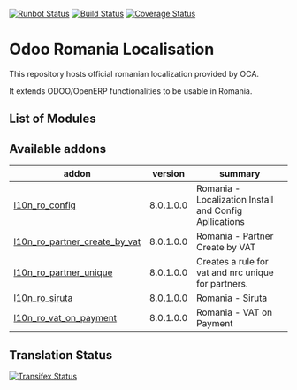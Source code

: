 [![Runbot Status](https://runbot.odoo-community.org/runbot/badge/flat/177/8.0.svg)](https://runbot.odoo-community.org/runbot/repo/github-com-oca-l10n-romania-177)
[![Build Status](https://travis-ci.org/OCA/l10n-romania.svg?branch=8.0)](https://travis-ci.org/OCA/l10n-romania)
[![Coverage Status](https://coveralls.io/repos/OCA/l10n-romania/badge.png?branch=8.0)](https://coveralls.io/r/OCA/l10n-romania?branch=8.0)

Odoo Romania Localisation
=========================

This repository hosts official romanian localization provided by OCA.

It extends ODOO/OpenERP functionalities to be usable in Romania.


List of Modules
---------------

[//]: # (addons)
Available addons
----------------
addon | version | summary
--- | --- | ---
[l10n_ro_config](l10n_ro_config/) | 8.0.1.0.0 | Romania - Localization Install and Config Apllications
[l10n_ro_partner_create_by_vat](l10n_ro_partner_create_by_vat/) | 8.0.1.0.0 | Romania - Partner Create by VAT
[l10n_ro_partner_unique](l10n_ro_partner_unique/) | 8.0.1.0.0 | Creates a rule for vat and nrc unique for partners.
[l10n_ro_siruta](l10n_ro_siruta/) | 8.0.1.0.0 | Romania - Siruta
[l10n_ro_vat_on_payment](l10n_ro_vat_on_payment/) | 8.0.1.0.0 | Romania - VAT on Payment

[//]: # (end addons)

Translation Status
------------------
[![Transifex Status](https://www.transifex.com/projects/p/OCA-l10n-romania-8-0/chart/image_png)](https://www.transifex.com/projects/p/OCA-l10n-romania-8-0)
